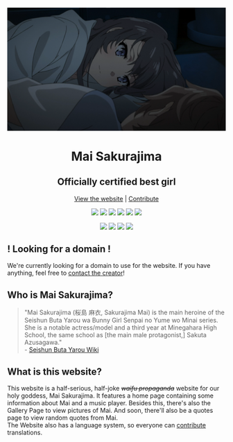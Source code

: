 <div align="center">

![](./src/static/img/screenshots/3.png)
  
# Mai Sakurajima
## Officially certified best girl
  
[View the website](https://maisakurajima.netlify.app/) | [Contribute](https://maisakurajima.netlify.app/contribute)
  
![](https://img.shields.io/netlify/c894506d-afa4-4f7f-9393-2662617cc6a3?style=flat-square)
![](https://img.shields.io/github/languages/top/OfficialCRUGG/MaiSakurajima?style=flat-square)
![](https://img.shields.io/github/repo-size/OfficialCRUGG/MaiSakurajima?style=flat-square)
![](https://img.shields.io/github/license/OfficialCRUGG/MaiSakurajima?style=flat-square)
![](https://img.shields.io/github/stars/OfficialCRUGG/MaiSakurajima?style=flat-square)
![](https://img.shields.io/website?down_color=red&down_message=offline&style=flat-square&up_color=green&up_message=online&url=https%3A%2F%2Fmaisakurajima.netlify.app)
  
![](https://img.shields.io/github/contributors/OfficialCRUGG/MaiSakurajima?style=flat-square)
![](https://img.shields.io/github/last-commit/OfficialCRUGG/MaiSakurajima?style=flat-square)
![](https://img.shields.io/badge/best%20girl%3F-mai%20sakurajima-blue?style=flat-square)
![](https://img.shields.io/badge/uses-lanyard-%23D7BB87?style=flat-square)

</div>

## ! Looking for a domain !
We're currently looking for a domain to use for the website. If you have anything, feel free to [contact the creator](https://maisakurajima.netlify.app/contact)!

## Who is Mai Sakurajima?
> "Mai Sakurajima (桜島 麻衣, Sakurajima Mai) is the main heroine of the Seishun Buta Yarou wa Bunny Girl Senpai no Yume wo Minai series. She is a notable actress/model and a third year at Minegahara High School, the same school as [the main male protagonist,] Sakuta Azusagawa."  
> \- [Seishun Buta Yarou Wiki](https://aobuta.fandom.com/wiki/Mai_Sakurajima)

## What is this website?
This website is a half-serious, half-joke *~~waifu propaganda~~* website for our holy goddess, Mai Sakurajima. It features a home page containing some information about Mai and a music player. Besides this, there's also the Gallery Page to view pictures of Mai. And soon, there'll also be a quotes page to view random quotes from Mai.  
The Website also has a language system, so everyone can [contribute](https://maisakurajima.netlify.app/contribute) translations.
